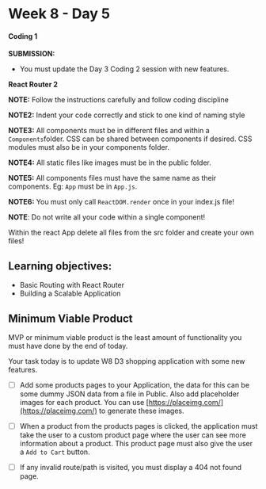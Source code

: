 # Week 8 - Day 5

#### Coding 1

**SUBMISSION:**

- You must update the Day 3 Coding 2 session with new features. 

**React Router 2**


**NOTE:** Follow the instructions carefully and follow coding discipline

**NOTE2:** Indent your code correctly and stick to one kind of naming style

**NOTE3:** All components must be in different files and within a `Components`folder. CSS can be shared between components if desired. CSS modules must also be in your components folder. 

**NOTE4:** All static files like images must be in the public folder.

**NOTE5:** All components files must have the same name as their components. Eg: `App` must be in `App.js`.

**NOTE6:** You must only call `ReactDOM.render` once in your index.js file! 

**NOTE**: Do not write all your code within a single component!

Within the react App delete all files from the src folder and create your own files!

## Learning objectives:
- Basic Routing with React Router
- Building a Scalable Application


## Minimum Viable Product

MVP or minimum viable product is the least amount of functionality you must have done by the end of today.

Your task today is to update W8 D3 shopping application with some new features. 

- [ ] Add some products pages to your Application, the data for this can be some dummy JSON data from a file in Public. Also add placeholder images for each product. You can use [https://placeimg.com/](https://placeimg.com/) to generate these images. 
- [ ] When a product from the products pages is clicked, the application must take the user to a custom product page where the user can see more information about a product. This product page must also give the user a `Add to Cart` button.
- [ ] If any invalid route/path is visited, you must display a 404 not found page.



